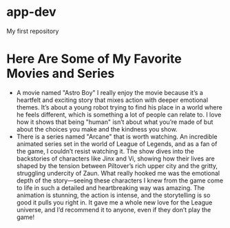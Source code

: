 # app-dev
My first repository
# Here Are Some of My Favorite Movies and Series
- A movie named "Astro Boy" I really enjoy the movie because it’s a heartfelt and exciting story that mixes action with deeper emotional themes. It’s about a young robot trying to find his place in a world where he feels different, which is something a lot of people can relate to. I love how it shows that being "human" isn’t about what you’re made of but about the choices you make and the kindness you show.
- There is a series named "Arcane" that is worth watching. An incredible animated series set in the world of League of Legends, and as a fan of the game, I couldn’t resist watching it. The show dives into the backstories of characters like Jinx and Vi, showing how their lives are shaped by the tension between Piltover’s rich upper city and the gritty, struggling undercity of Zaun. What really hooked me was the emotional depth of the story—seeing these characters I knew from the game come to life in such a detailed and heartbreaking way was amazing. The animation is stunning, the action is intense, and the storytelling is so good it pulls you right in. It gave me a whole new love for the League universe, and I’d recommend it to anyone, even if they don’t play the game!
